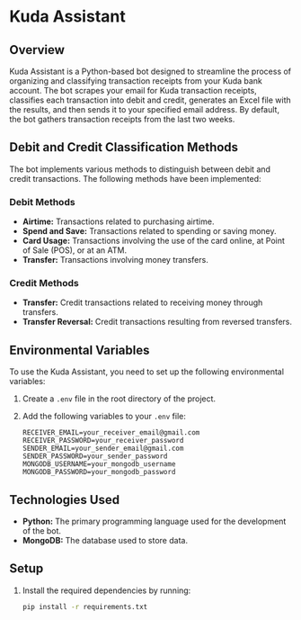 # Kuda Assistant

## Overview

Kuda Assistant is a Python-based bot designed to streamline the process of organizing and classifying transaction receipts from your Kuda bank account. The bot scrapes your email for Kuda transaction receipts, classifies each transaction into debit and credit, generates an Excel file with the results, and then sends it to your specified email address. By default, the bot gathers transaction receipts from the last two weeks.

## Debit and Credit Classification Methods

The bot implements various methods to distinguish between debit and credit transactions. The following methods have been implemented:

### Debit Methods

- **Airtime:** Transactions related to purchasing airtime.
- **Spend and Save:** Transactions related to spending or saving money.
- **Card Usage:** Transactions involving the use of the card online, at Point of Sale (POS), or at an ATM.
- **Transfer:** Transactions involving money transfers.

### Credit Methods

- **Transfer:** Credit transactions related to receiving money through transfers.
- **Transfer Reversal:** Credit transactions resulting from reversed transfers.

## Environmental Variables

To use the Kuda Assistant, you need to set up the following environmental variables:

1. Create a `.env` file in the root directory of the project.

2. Add the following variables to your `.env` file:

    ```env
    RECEIVER_EMAIL=your_receiver_email@gmail.com
    RECEIVER_PASSWORD=your_receiver_password
    SENDER_EMAIL=your_sender_email@gmail.com
    SENDER_PASSWORD=your_sender_password
    MONGODB_USERNAME=your_mongodb_username
    MONGODB_PASSWORD=your_mongodb_password
    ```

## Technologies Used

- **Python:** The primary programming language used for the development of the bot.
- **MongoDB:** The database used to store data.

## Setup

1. Install the required dependencies by running:

   ```bash
   pip install -r requirements.txt
